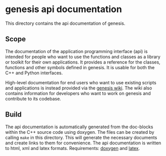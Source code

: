 genesis api documentation
=========================

This directory contains the api documentation of genesis.

Scope
-----

The documentation of the application programming interface (api) is intended for people who want to
use the functions and classes as a library or toolkit for their own applications.
It provides a reference for the classes, functions and other symbols defined in genesis.
It is usable for both the C++ and Python interfaces.

High-level documentation for end users who want to use existing scripts and applications is instead
provided via the [genesis wiki](https://github.com/lczech/genesis/wiki).
The wiki also contains information for developers who want to work on genesis and contribute to its
codebase.

Build
-----

The api documentation is automatically generated from the doc-blocks within the C++ source code
using doxygen. The files can be created by calling `make` in this directory. This will
generate the necessary documents and create links to them for convenience.
The api documentation is written to html, xml and latex formats.
Requirements:
[doxygen](http://www.doxygen.org/) and [latex](http://www.latex-project.org).
